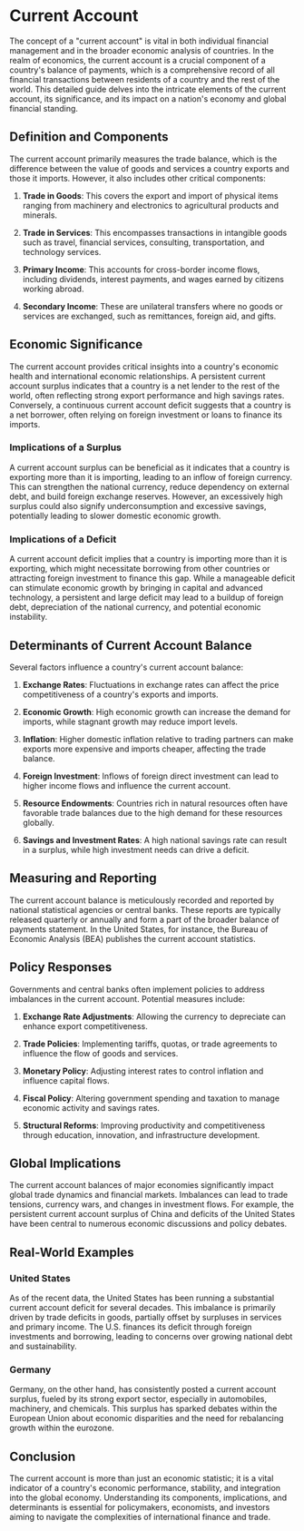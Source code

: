 # Current Account

The concept of a "current account" is vital in both individual financial management and in the broader economic analysis of countries. In the realm of economics, the current account is a crucial component of a country's balance of payments, which is a comprehensive record of all financial transactions between residents of a country and the rest of the world. This detailed guide delves into the intricate elements of the current account, its significance, and its impact on a nation's economy and global financial standing.

## Definition and Components

The current account primarily measures the trade balance, which is the difference between the value of goods and services a country exports and those it imports. However, it also includes other critical components:

1. **Trade in Goods**: This covers the export and import of physical items ranging from machinery and electronics to agricultural products and minerals.

2. **Trade in Services**: This encompasses transactions in intangible goods such as travel, financial services, consulting, transportation, and technology services.

3. **Primary Income**: This accounts for cross-border income flows, including dividends, interest payments, and wages earned by citizens working abroad.

4. **Secondary Income**: These are unilateral transfers where no goods or services are exchanged, such as remittances, foreign aid, and gifts.

## Economic Significance

The current account provides critical insights into a country's economic health and international economic relationships. A persistent current account surplus indicates that a country is a net lender to the rest of the world, often reflecting strong export performance and high savings rates. Conversely, a continuous current account deficit suggests that a country is a net borrower, often relying on foreign investment or loans to finance its imports.

### Implications of a Surplus

A current account surplus can be beneficial as it indicates that a country is exporting more than it is importing, leading to an inflow of foreign currency. This can strengthen the national currency, reduce dependency on external debt, and build foreign exchange reserves. However, an excessively high surplus could also signify underconsumption and excessive savings, potentially leading to slower domestic economic growth.

### Implications of a Deficit

A current account deficit implies that a country is importing more than it is exporting, which might necessitate borrowing from other countries or attracting foreign investment to finance this gap. While a manageable deficit can stimulate economic growth by bringing in capital and advanced technology, a persistent and large deficit may lead to a buildup of foreign debt, depreciation of the national currency, and potential economic instability.

## Determinants of Current Account Balance

Several factors influence a country's current account balance:

1. **Exchange Rates**: Fluctuations in exchange rates can affect the price competitiveness of a country's exports and imports.

2. **Economic Growth**: High economic growth can increase the demand for imports, while stagnant growth may reduce import levels.

3. **Inflation**: Higher domestic inflation relative to trading partners can make exports more expensive and imports cheaper, affecting the trade balance.

4. **Foreign Investment**: Inflows of foreign direct investment can lead to higher income flows and influence the current account.

5. **Resource Endowments**: Countries rich in natural resources often have favorable trade balances due to the high demand for these resources globally.

6. **Savings and Investment Rates**: A high national savings rate can result in a surplus, while high investment needs can drive a deficit.

## Measuring and Reporting

The current account balance is meticulously recorded and reported by national statistical agencies or central banks. These reports are typically released quarterly or annually and form a part of the broader balance of payments statement. In the United States, for instance, the Bureau of Economic Analysis (BEA) publishes the current account statistics.

## Policy Responses

Governments and central banks often implement policies to address imbalances in the current account. Potential measures include:

1. **Exchange Rate Adjustments**: Allowing the currency to depreciate can enhance export competitiveness.

2. **Trade Policies**: Implementing tariffs, quotas, or trade agreements to influence the flow of goods and services.

3. **Monetary Policy**: Adjusting interest rates to control inflation and influence capital flows.

4. **Fiscal Policy**: Altering government spending and taxation to manage economic activity and savings rates. 

5. **Structural Reforms**: Improving productivity and competitiveness through education, innovation, and infrastructure development.

## Global Implications

The current account balances of major economies significantly impact global trade dynamics and financial markets. Imbalances can lead to trade tensions, currency wars, and changes in investment flows. For example, the persistent current account surplus of China and deficits of the United States have been central to numerous economic discussions and policy debates.

## Real-World Examples

### United States

As of the recent data, the United States has been running a substantial current account deficit for several decades. This imbalance is primarily driven by trade deficits in goods, partially offset by surpluses in services and primary income. The U.S. finances its deficit through foreign investments and borrowing, leading to concerns over growing national debt and sustainability.

### Germany

Germany, on the other hand, has consistently posted a current account surplus, fueled by its strong export sector, especially in automobiles, machinery, and chemicals. This surplus has sparked debates within the European Union about economic disparities and the need for rebalancing growth within the eurozone.

## Conclusion

The current account is more than just an economic statistic; it is a vital indicator of a country's economic performance, stability, and integration into the global economy. Understanding its components, implications, and determinants is essential for policymakers, economists, and investors aiming to navigate the complexities of international finance and trade.